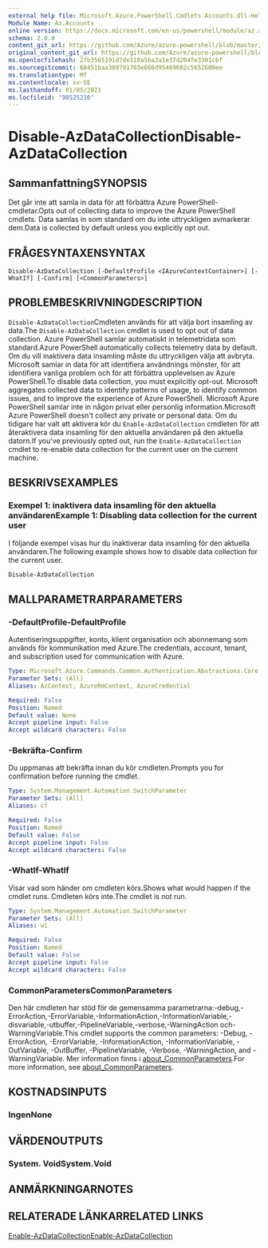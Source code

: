 ```yaml
---
external help file: Microsoft.Azure.PowerShell.Cmdlets.Accounts.dll-Help.xml
Module Name: Az.Accounts
online version: https://docs.microsoft.com/en-us/powershell/module/az.accounts/disable-azdatacollection
schema: 2.0.0
content_git_url: https://github.com/Azure/azure-powershell/blob/master/src/Accounts/Accounts/help/Disable-AzDataCollection.md
original_content_git_url: https://github.com/Azure/azure-powershell/blob/master/src/Accounts/Accounts/help/Disable-AzDataCollection.md
ms.openlocfilehash: 27b3565191d7de110a5ba3a1e37d204fe3301cbf
ms.sourcegitcommit: 68451baa389791703e666d95469602c5652609ee
ms.translationtype: MT
ms.contentlocale: sv-SE
ms.lasthandoff: 01/05/2021
ms.locfileid: "98525216"
---
```

# <span data-ttu-id="2525e-101">Disable-AzDataCollection</span><span class="sxs-lookup"><span data-stu-id="2525e-101">Disable-AzDataCollection</span></span>

## <span data-ttu-id="2525e-102">Sammanfattning</span><span class="sxs-lookup"><span data-stu-id="2525e-102">SYNOPSIS</span></span>
<span data-ttu-id="2525e-103">Det går inte att samla in data för att förbättra Azure PowerShell-cmdletar.</span><span class="sxs-lookup"><span data-stu-id="2525e-103">Opts out of collecting data to improve the Azure PowerShell cmdlets.</span></span> <span data-ttu-id="2525e-104">Data samlas in som standard om du inte uttryckligen avmarkerar dem.</span><span class="sxs-lookup"><span data-stu-id="2525e-104">Data is collected by default unless you explicitly opt out.</span></span>

## <span data-ttu-id="2525e-105">FRÅGESYNTAXEN</span><span class="sxs-lookup"><span data-stu-id="2525e-105">SYNTAX</span></span>

```
Disable-AzDataCollection [-DefaultProfile <IAzureContextContainer>] [-WhatIf] [-Confirm] [<CommonParameters>]
```

## <span data-ttu-id="2525e-106">PROBLEMBESKRIVNING</span><span class="sxs-lookup"><span data-stu-id="2525e-106">DESCRIPTION</span></span>

<span data-ttu-id="2525e-107">`Disable-AzDataCollection`Cmdleten används för att välja bort insamling av data.</span><span class="sxs-lookup"><span data-stu-id="2525e-107">The `Disable-AzDataCollection` cmdlet is used to opt out of data collection.</span></span> <span data-ttu-id="2525e-108">Azure PowerShell samlar automatiskt in telemetridata som standard.</span><span class="sxs-lookup"><span data-stu-id="2525e-108">Azure PowerShell automatically collects telemetry data by default.</span></span> <span data-ttu-id="2525e-109">Om du vill inaktivera data insamling måste du uttryckligen välja att avbryta. Microsoft samlar in data för att identifiera användnings mönster, för att identifiera vanliga problem och för att förbättra upplevelsen av Azure PowerShell.</span><span class="sxs-lookup"><span data-stu-id="2525e-109">To disable data collection, you must explicitly opt-out. Microsoft aggregates collected data to identify patterns of usage, to identify common issues, and to improve the experience of Azure PowerShell.</span></span> <span data-ttu-id="2525e-110">Microsoft Azure PowerShell samlar inte in någon privat eller personlig information.</span><span class="sxs-lookup"><span data-stu-id="2525e-110">Microsoft Azure PowerShell doesn't collect any private or personal data.</span></span> <span data-ttu-id="2525e-111">Om du tidigare har valt att aktivera kör du `Enable-AzDataCollection` cmdleten för att återaktivera data insamling för den aktuella användaren på den aktuella datorn.</span><span class="sxs-lookup"><span data-stu-id="2525e-111">If you've previously opted out, run the `Enable-AzDataCollection` cmdlet to re-enable data collection for the current user on the current machine.</span></span>

## <span data-ttu-id="2525e-112">BESKRIVS</span><span class="sxs-lookup"><span data-stu-id="2525e-112">EXAMPLES</span></span>

### <span data-ttu-id="2525e-113">Exempel 1: inaktivera data insamling för den aktuella användaren</span><span class="sxs-lookup"><span data-stu-id="2525e-113">Example 1: Disabling data collection for the current user</span></span>

<span data-ttu-id="2525e-114">I följande exempel visas hur du inaktiverar data insamling för den aktuella användaren.</span><span class="sxs-lookup"><span data-stu-id="2525e-114">The following example shows how to disable data collection for the current user.</span></span>

```powershell
Disable-AzDataCollection
```

## <span data-ttu-id="2525e-115">MALLPARAMETRAR</span><span class="sxs-lookup"><span data-stu-id="2525e-115">PARAMETERS</span></span>

### <span data-ttu-id="2525e-116">-DefaultProfile</span><span class="sxs-lookup"><span data-stu-id="2525e-116">-DefaultProfile</span></span>

<span data-ttu-id="2525e-117">Autentiseringsuppgifter, konto, klient organisation och abonnemang som används för kommunikation med Azure.</span><span class="sxs-lookup"><span data-stu-id="2525e-117">The credentials, account, tenant, and subscription used for communication with Azure.</span></span>

```yaml
Type: Microsoft.Azure.Commands.Common.Authentication.Abstractions.Core.IAzureContextContainer
Parameter Sets: (All)
Aliases: AzContext, AzureRmContext, AzureCredential

Required: False
Position: Named
Default value: None
Accept pipeline input: False
Accept wildcard characters: False
```

### <span data-ttu-id="2525e-118">-Bekräfta</span><span class="sxs-lookup"><span data-stu-id="2525e-118">-Confirm</span></span>

<span data-ttu-id="2525e-119">Du uppmanas att bekräfta innan du kör cmdleten.</span><span class="sxs-lookup"><span data-stu-id="2525e-119">Prompts you for confirmation before running the cmdlet.</span></span>

```yaml
Type: System.Management.Automation.SwitchParameter
Parameter Sets: (All)
Aliases: cf

Required: False
Position: Named
Default value: False
Accept pipeline input: False
Accept wildcard characters: False
```

### <span data-ttu-id="2525e-120">-WhatIf</span><span class="sxs-lookup"><span data-stu-id="2525e-120">-WhatIf</span></span>

<span data-ttu-id="2525e-121">Visar vad som händer om cmdleten körs.</span><span class="sxs-lookup"><span data-stu-id="2525e-121">Shows what would happen if the cmdlet runs.</span></span> <span data-ttu-id="2525e-122">Cmdleten körs inte.</span><span class="sxs-lookup"><span data-stu-id="2525e-122">The cmdlet is not run.</span></span>

```yaml
Type: System.Management.Automation.SwitchParameter
Parameter Sets: (All)
Aliases: wi

Required: False
Position: Named
Default value: False
Accept pipeline input: False
Accept wildcard characters: False
```

### <span data-ttu-id="2525e-123">CommonParameters</span><span class="sxs-lookup"><span data-stu-id="2525e-123">CommonParameters</span></span>

<span data-ttu-id="2525e-124">Den här cmdleten har stöd för de gemensamma parametrarna:-debug,-ErrorAction,-ErrorVariable,-InformationAction,-InformationVariable,-disvariable,-utbuffer,-PipelineVariable,-verbose,-WarningAction och-WarningVariable.</span><span class="sxs-lookup"><span data-stu-id="2525e-124">This cmdlet supports the common parameters: -Debug, -ErrorAction, -ErrorVariable, -InformationAction, -InformationVariable, -OutVariable, -OutBuffer, -PipelineVariable, -Verbose, -WarningAction, and -WarningVariable.</span></span> <span data-ttu-id="2525e-125">Mer information finns i [about_CommonParameters](/powershell/module/microsoft.powershell.core/about/about_commonparameters).</span><span class="sxs-lookup"><span data-stu-id="2525e-125">For more information, see [about_CommonParameters](/powershell/module/microsoft.powershell.core/about/about_commonparameters).</span></span>

## <span data-ttu-id="2525e-126">KOSTNADS</span><span class="sxs-lookup"><span data-stu-id="2525e-126">INPUTS</span></span>

### <span data-ttu-id="2525e-127">Ingen</span><span class="sxs-lookup"><span data-stu-id="2525e-127">None</span></span>

## <span data-ttu-id="2525e-128">VÄRDEN</span><span class="sxs-lookup"><span data-stu-id="2525e-128">OUTPUTS</span></span>

### <span data-ttu-id="2525e-129">System. Void</span><span class="sxs-lookup"><span data-stu-id="2525e-129">System.Void</span></span>

## <span data-ttu-id="2525e-130">ANMÄRKNINGAR</span><span class="sxs-lookup"><span data-stu-id="2525e-130">NOTES</span></span>

## <span data-ttu-id="2525e-131">RELATERADE LÄNKAR</span><span class="sxs-lookup"><span data-stu-id="2525e-131">RELATED LINKS</span></span>

[<span data-ttu-id="2525e-132">Enable-AzDataCollection</span><span class="sxs-lookup"><span data-stu-id="2525e-132">Enable-AzDataCollection</span></span>](./Enable-AzDataCollection.md)
